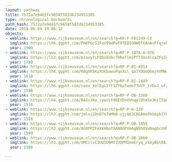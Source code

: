 ```yaml
---
layout: pathway
title: 7572a7e9465fc9658f582d6234953385
type: chronological-backwards
path_hash: 7572a7e9465fc9658f582d6234953385
date: 2018-06-04 19:06:12
objects:
- weblink: https://www.rijksmuseum.nl/en/search?q=RP-F-F01149-CX
  imglink: https://lh6.ggpht.com/PmKPGcS2FuV99dPwT9TEBIOHWOfXAnAvFfqjehJ1rUX_XFm-ZO_73-yKMDQqjclI5YG9Tmxd9C42m6Uu9dnDZ7dPJA=s200
  year: 1900
- weblink: https://www.rijksmuseum.nl/en/search?q=RP-P-1878-A-976
  imglink: https://lh3.ggpht.com/mJaoyTiFQDi6nbr79ReTlmIPfTIHz4lxaZFq2gBnm_c2vS0YJ88aHqm9oS3WW0SgESRfC7TOpyT6gf3M7k8YtcOFAHbA=s200
  year: 1780
- weblink: https://www.rijksmuseum.nl/en/search?q=RP-P-BI-4914
  imglink: https://lh4.ggpht.com/R0gXR5KzXUkbawuPquXLl_qa7X0QmObmjmVMWwH0fv7yHcfx8g5h7gnXhEaYjsGlrjw1dZYSnzaWmDxt3vGppE5cOQ=s200
  year: 1610
- weblink: https://www.rijksmuseum.nl/en/search?q=RP-P-BI-2449
  imglink: https://lh6.ggpht.com/ceox_XelEgxIfF1ZY6pfwde77UVY_1rDoJ_ufzSoQpdM4f4wtg2npynph6m_CbhdnULfe4GbFVrEh2-33IuQ1jAClIMI=s200
  year: 1596
- weblink: https://www.rijksmuseum.nl/en/search?q=RP-P-OB-1589
  imglink: https://lh4.ggpht.com/RASvJKw_iywsLYdKEVDeVVhqglOhASo3KcIYQAsYtWKedO0I3MVjYPMuNB18EL5Ei3LEBITQHJB8pkZZSfyAIk0cYpM=s200
  year: 1516
- weblink: https://www.rijksmuseum.nl/en/search?q=RP-P-H-239
  imglink: https://lh3.ggpht.com/jmlxz2DnD7e7wMH8-ujjAdJCDGAme0hGepbJTOMzbH_S6elu86yfdUUgJmlrSWskJCjg4eJHVX36e2-OJmAm2bM6TIw=s200
  year: 1510
- weblink: https://www.rijksmuseum.nl/en/search?q=RP-P-OB-1859
  imglink: https://lh3.ggpht.com/AG9PPZFeXkHboYXAN0OPVmAgN9h0VwNagGrzHhxUHq0zhiYtCx2pjXSw82bZHF_w1EN-kokQT-g76irf4Xr_VJGljvU=s200
  year: 1509
- weblink: https://www.rijksmuseum.nl/en/search?q=RP-P-OB-3060
  imglink: https://lh3.ggpht.com/9MCzlvC3UUSU6Mf1UQPMImmEryq_zk6yBbt8AJw21bA2zgvzzOCkGgSjwabVNc5Kgr9aZTSbJgnDO0Uq0SMNKyXoXRo=s200
  year: 1506

---
```

